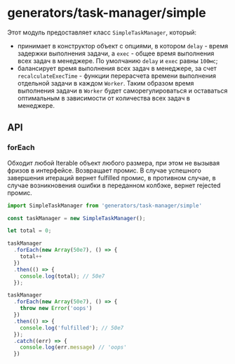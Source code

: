 # generators/task-manager/simple

Этот модуль предоставляет класс `SimpleTaskManager`, который:
  - принимает в конструктор объект с опциями, в котором `delay` - время задержки выполнения задачи, а `exec` - общее время выполнения всех задач в менеджере. По умолчанию `delay` и `exec` равны `100мс`;
  - балансирует время выполнения всех задач в менеджере, за счет `recalculateExecTime` - функции перерасчета времени выполнения отдельной задачи в каждом `Worker`. Таким образом время выполнения задачи в `Worker` будет саморегулироваться и оставаться оптимальным в зависимости от количества всех задач в менеджере.

## API

### forEach

Обходит любой Iterable объект любого размера, при этом не вызывая фризов в интерфейсе. Возвращает промис. В случае успешного завершения итераций вернет fulfilled промис, в противном случае, в случае возникновения ошибки в переданном колбэке, вернет rejected промис.

```js
import SimpleTaskManager from 'generators/task-manager/simple'

const taskManager = new SimpleTaskManager();

let total = 0;

taskManager
  .forEach(new Array(50e7), () => {
    total++
  })
  .then(() => {
    console.log(total); // 50e7
  });

taskManager
  .forEach(new Array(50e7), () => {
    throw new Error('oops')
  })
  .then(() => {
    console.log('fulfilled'); // 50e7
  });
  .catch((err) => {
    console.log(err.message) // 'oops'
  })
```

